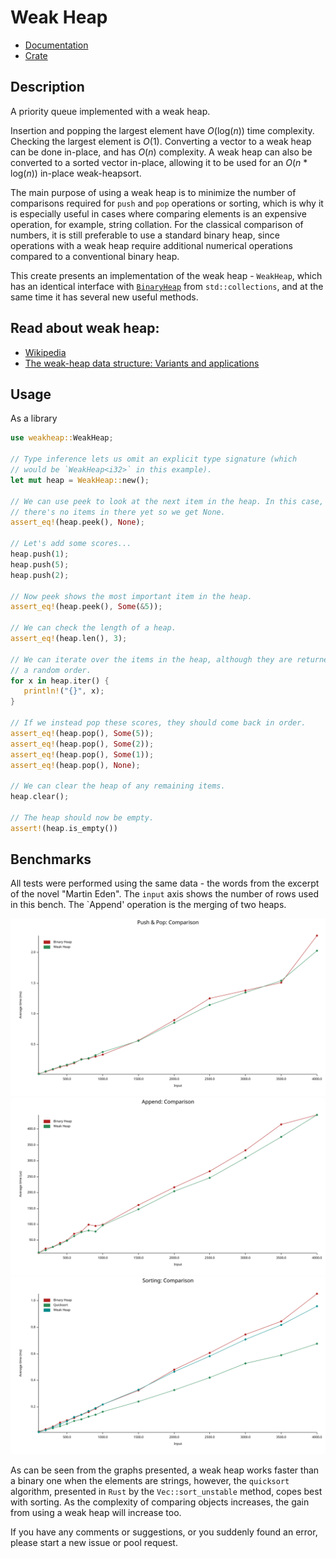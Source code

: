 # Weak Heap

* [Documentation](https://docs.rs/weakheap/)
* [Crate](https://crates.io/crates/weakheap)

## Description

A priority queue implemented with a weak heap.

Insertion and popping the largest element have *O*(log(*n*)) time complexity.
Checking the largest element is *O*(1). Converting a vector to a weak heap
can be done in-place, and has *O*(*n*) complexity. A weak heap can also be
converted to a sorted vector in-place, allowing it to be used for an *O*(*n* * log(*n*))
in-place weak-heapsort.

The main purpose of using a weak heap is to minimize the number of comparisons
required for `push` and `pop` operations or sorting, which is why it is especially
useful in cases where comparing elements is an expensive operation, for example, string collation.
For the classical comparison of numbers, it is still preferable to use a standard binary heap,
since operations with a weak heap require additional numerical operations compared
to a conventional binary heap.

This create presents an implementation of the weak heap - `WeakHeap`, which has an identical interface
with [`BinaryHeap`](https://doc.rust-lang.org/stable/std/collections/struct.BinaryHeap.html)
from `std::collections`, and at the same time it has several new useful methods.

## Read about weak heap:
* [Wikipedia](https://en.wikipedia.org/wiki/Weak_heap)
* [The weak-heap data structure: Variants and applications](https://www.sciencedirect.com/science/article/pii/S1570866712000792)


## Usage

As a library

```rust
use weakheap::WeakHeap;

// Type inference lets us omit an explicit type signature (which
// would be `WeakHeap<i32>` in this example).
let mut heap = WeakHeap::new();

// We can use peek to look at the next item in the heap. In this case,
// there's no items in there yet so we get None.
assert_eq!(heap.peek(), None);

// Let's add some scores...
heap.push(1);
heap.push(5);
heap.push(2);

// Now peek shows the most important item in the heap.
assert_eq!(heap.peek(), Some(&5));

// We can check the length of a heap.
assert_eq!(heap.len(), 3);

// We can iterate over the items in the heap, although they are returned in
// a random order.
for x in heap.iter() {
   println!("{}", x);
}

// If we instead pop these scores, they should come back in order.
assert_eq!(heap.pop(), Some(5));
assert_eq!(heap.pop(), Some(2));
assert_eq!(heap.pop(), Some(1));
assert_eq!(heap.pop(), None);

// We can clear the heap of any remaining items.
heap.clear();

// The heap should now be empty.
assert!(heap.is_empty())
```

## Benchmarks
All tests were performed using the same data - the words from the excerpt of the novel "Martin Eden".
The `input` axis shows the number of rows used in this bench. The `Append' operation is the merging of two heaps.

![Typing SVG](/benches/reports/push_pop/lines.svg)
![Typing SVG](/benches/reports/append/lines.svg)
![Typing SVG](/benches/reports/sorting/lines.svg)

As can be seen from the graphs presented, a weak heap works faster than a binary one when the elements are strings, however, the `quicksort` algorithm, presented in `Rust` by the `Vec::sort_unstable` method, copes best with sorting. As the complexity of comparing objects increases, the gain from using a weak heap will increase too.

If you have any comments or suggestions, or you suddenly found an error, please start a new issue or pool request.
